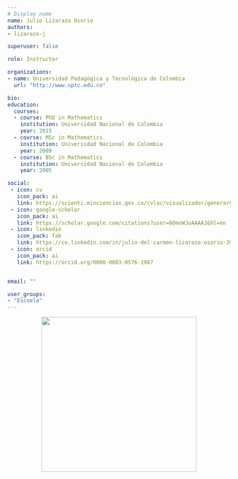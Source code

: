 ```yaml
---
# Display name
name: Julio Lizarazo Osorio
authors:
- lizarazo-j

superuser: false

role: Instructor

organizations:
- name: Universidad Pedagógica y Tecnológica de Colombia
  url: "http://www.uptc.edu.co"

bio: 
education:
  courses:
  - course: PhD in Mathematics
    institution: Universidad Nacional de Colombia
    year: 2015
  - course: MSc in Mathematics
    institution: Universidad Nacional de Colombia
    year: 2009
  - course: BSc in Mathematics
    institution: Universidad Nacional de Colombia
    year: 2005

social:
 - icon: cv
   icon_pack: ai
   link: https://scienti.minciencias.gov.co/cvlac/visualizador/generarCurriculoCv.do?cod_rh=0000521728
 - icon: google-scholar
   icon_pack: ai
   link: https://scholar.google.com/citations?user=8OmvWJoAAAAJ&hl=en
 - icon: linkedin
   icon_pack: fab
   link: https://co.linkedin.com/in/julio-del-carmen-lizarazo-osorio-398ba81a3
 - icon: orcid
   icon_pack: ai
   link: https://orcid.org/0000-0003-0576-1987


email: ""

user_groups:
- "Escuela"
---
```


<center><img src="https://matematicas.netlify.app/img/gs/lizarazo-j.png"  width="350"></center>
